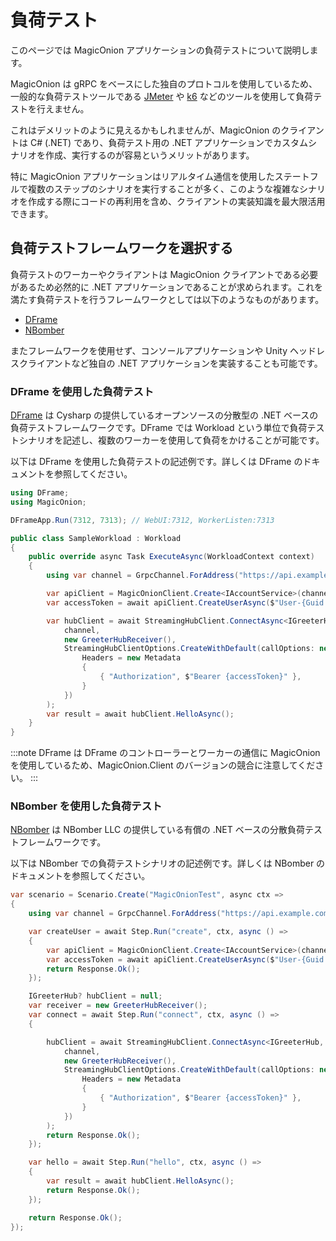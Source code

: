 # 負荷テスト

このページでは MagicOnion アプリケーションの負荷テストについて説明します。

MagicOnion は gRPC をベースにした独自のプロトコルを使用しているため、一般的な負荷テストツールである [JMeter](https://jmeter.apache.org/) や [k6](https://k6.io/) などのツールを使用して負荷テストを行えません。

これはデメリットのように見えるかもしれませんが、MagicOnion のクライアントは C# (.NET) であり、負荷テスト用の .NET アプリケーションでカスタムシナリオを作成、実行するのが容易というメリットがあります。

特に MagicOnion アプリケーションはリアルタイム通信を使用したステートフルで複数のステップのシナリオを実行することが多く、このような複雑なシナリオを作成する際にコードの再利用を含め、クライアントの実装知識を最大限活用できます。

## 負荷テストフレームワークを選択する

負荷テストのワーカーやクライアントは MagicOnion クライアントである必要があるため必然的に .NET アプリケーションであることが求められます。これを満たす負荷テストを行うフレームワークとしては以下のようなものがあります。

- [DFrame](https://github.com/Cysharp/DFrame)
- [NBomber](https://nbomber.com/)

またフレームワークを使用せず、コンソールアプリケーションや Unity ヘッドレスクライアントなど独自の .NET アプリケーションを実装することも可能です。

### DFrame を使用した負荷テスト

[DFrame](https://github.com/Cysharp/DFrame) は Cysharp の提供しているオープンソースの分散型の .NET ベースの負荷テストフレームワークです。DFrame では Workload という単位で負荷テストシナリオを記述し、複数のワーカーを使用して負荷をかけることが可能です。

以下は DFrame を使用した負荷テストの記述例です。詳しくは DFrame のドキュメントを参照してください。

```csharp
using DFrame;
using MagicOnion;

DFrameApp.Run(7312, 7313); // WebUI:7312, WorkerListen:7313

public class SampleWorkload : Workload
{
    public override async Task ExecuteAsync(WorkloadContext context)
    {
        using var channel = GrpcChannel.ForAddress("https://api.example.com");

        var apiClient = MagicOnionClient.Create<IAccountService>(channel);
        var accessToken = await apiClient.CreateUserAsync($"User-{Guid.CreateVersion7()}", "p@ssword1");

        var hubClient = await StreamingHubClient.ConnectAsync<IGreeterHub, IGreeterHubReceiver>(
            channel,
            new GreeterHubReceiver(),
            StreamingHubClientOptions.CreateWithDefault(callOptions: new CallOptions(){
                Headers = new Metadata
                {
                    { "Authorization", $"Bearer {accessToken}" },
                }
            })
        );
        var result = await hubClient.HelloAsync();
    }
}
```

:::note
DFrame は DFrame のコントローラーとワーカーの通信に MagicOnion を使用しているため、MagicOnion.Client のバージョンの競合に注意してください。
:::

### NBomber を使用した負荷テスト

[NBomber](https://nbomber.com/) は NBomber LLC の提供している有償の .NET ベースの分散負荷テストフレームワークです。

以下は NBomber での負荷テストシナリオの記述例です。詳しくは NBomber のドキュメントを参照してください。

```csharp
var scenario = Scenario.Create("MagicOnionTest", async ctx =>
{
    using var channel = GrpcChannel.ForAddress("https://api.example.com");

    var createUser = await Step.Run("create", ctx, async () =>
    {
        var apiClient = MagicOnionClient.Create<IAccountService>(channel);
        var accessToken = await apiClient.CreateUserAsync($"User-{Guid.CreateVersion7()}", "p@ssword1");
        return Response.Ok();
    });

    IGreeterHub? hubClient = null;
    var receiver = new GreeterHubReceiver();
    var connect = await Step.Run("connect", ctx, async () =>
    {

        hubClient = await StreamingHubClient.ConnectAsync<IGreeterHub, IGreeterHubReceiver>(
            channel,
            new GreeterHubReceiver(),
            StreamingHubClientOptions.CreateWithDefault(callOptions: new CallOptions(){
                Headers = new Metadata
                {
                    { "Authorization", $"Bearer {accessToken}" },
                }
            })
        );
        return Response.Ok();
    });

    var hello = await Step.Run("hello", ctx, async () =>
    {
        var result = await hubClient.HelloAsync();
        return Response.Ok();
    });

    return Response.Ok();
});
```
